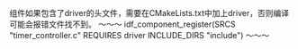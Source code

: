 组件如果包含了driver的头文件，需要在CMakeLists.txt中加上driver，否则编译可能会报错文件找不到。
～～～
idf_component_register(SRCS "timer_controller.c"
                    REQUIRES driver
                    INCLUDE_DIRS "include")
～～～